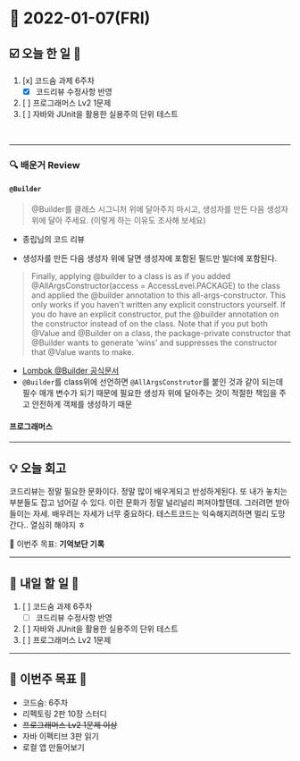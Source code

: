 # 📆 2022-01-07(FRI)
## ☑️ 오늘 한 일 📑
1. [x] 코드숨 과제 6주차
   - [x] 코드리뷰 수정사항 반영
2. [ ] 프로그래머스 Lv2 1문제 
3. [ ] 자바와 JUnit을 활용한 실용주의 단위 테스트
<br>

***

### 🔍️ 배운거 Review
####  `@Builder`
> @Builder를 클래스 시그니처 위에 달아주지 마시고, 생성자를 만든 다음 생성자 위에 달아 주세요. (이렇게 하는 이유도 조사해 보세요)
- 종립님의 코드 리뷰 

- 생성자를 만든 다음 생성자 위에 달면 생성자에 포함된 필드만 빌더에 포함된다.
> Finally, applying @builder to a class is as if you added @AllArgsConstructor(access = AccessLevel.PACKAGE) to the class and applied the @builder annotation to this all-args-constructor. This only works if you haven't written any explicit constructors yourself. If you do have an explicit constructor, put the @builder annotation on the constructor instead of on the class. Note that if you put both @Value and @Builder on a class, the package-private constructor that @Builder wants to generate 'wins' and suppresses the constructor that @Value wants to make.
- [Lombok @Builder 공식문서](https://projectlombok.org/features/Builder)
- `@Builder`를 class위에 선언하면 `@AllArgsConstrutor`를 붙인 것과 같이 되는데 필수 매개 변수가 되기 때문에 필요한 생성자 위에 달아주는 것이 적절한 책임을 주고 안전하게 객체를 생성하기 때문


#### 프로그래머스 


***
## 💡  오늘  회고 

코드리뷰는 정말 필요한 문화이다. 정말 많이 배우게되고 반성하게된다. 또 내가 놓치는 부분들도 잡고 넘어갈 수 있다. 
이런 문화가 정말 널리널리 퍼져야할텐데. 그러려면 받아들이는 자세. 배우려는 자세가 너무 중요하다.
테스트코드는 익숙해지려하면 멀리 도망간다.. 열심히 해야지 ㅎ 


🎯 이번주 목표: **기억보단 기록** 

***

## 🎯 내일 할 일 🎯
1. [ ] 코드숨 과제 6주차
   - [ ] 코드리뷰 수정사항 반영
2. [ ] 자바와 JUnit을 활용한 실용주의 단위 테스트
3. [ ] 프로그래머스 Lv2 1문제 

***

## 🏁 이번주 목표 🏁
- 코드숨: 6주차
- 리펙토링 2판 10장 스터디
- ~~프로그래머스 Lv2 1문제 이상~~
- 자바 이펙티브 3판 읽기 
- 로컬 앱 만들어보기 
